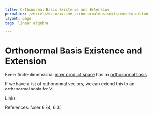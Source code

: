 ```yaml
---
title: Orthonormal Basis Existence and Extension
permalink: /zettel/202102142156_orthonormalBasisExistenceExtension
layout: page
tags: linear algebra

---
```

# Orthonormal Basis Existence and Extension

Every finite-dimensional [inner product space](202102141708_innerProductSpace) has an [orthonormal basis](202102142105_orthonormalBasisDefinition)

If we have a list of orthonormal vectors, we can extend this to an orthonormal basis for $V$.

Links: 

References: Axler 6.34, 6.35

